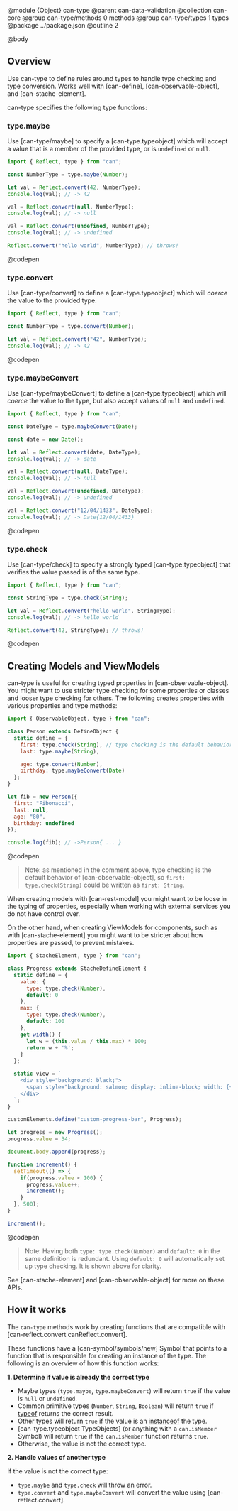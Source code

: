 @module {Object} can-type
@parent can-data-validation
@collection can-core
@group can-type/methods 0 methods
@group can-type/types 1 types
@package ../package.json
@outline 2

@body

## Overview

Use can-type to define rules around types to handle type checking and type conversion. Works well with [can-define], [can-observable-object], and [can-stache-element].

can-type specifies the following type functions:

### type.maybe

Use [can-type/maybe] to specify a [can-type.typeobject] which will accept a value that is a member of the provided type, or is `undefined` or `null`.

```js
import { Reflect, type } from "can";

const NumberType = type.maybe(Number);

let val = Reflect.convert(42, NumberType);
console.log(val); // -> 42

val = Reflect.convert(null, NumberType);
console.log(val); // -> null

val = Reflect.convert(undefined, NumberType);
console.log(val); // -> undefined

Reflect.convert("hello world", NumberType); // throws!
```
@codepen

### type.convert

Use [can-type/convert] to define a [can-type.typeobject] which will *coerce* the value to the provided type.

```js
import { Reflect, type } from "can";

const NumberType = type.convert(Number);

let val = Reflect.convert("42", NumberType);
console.log(val); // -> 42
```
@codepen

### type.maybeConvert

Use [can-type/maybeConvert] to define a [can-type.typeobject] which will *coerce* the value to the type, but also accept values of `null` and `undefined`.

```js
import { Reflect, type } from "can";

const DateType = type.maybeConvert(Date);

const date = new Date();

let val = Reflect.convert(date, DateType);
console.log(val); // -> date

val = Reflect.convert(null, DateType);
console.log(val); // -> null

val = Reflect.convert(undefined, DateType);
console.log(val); // -> undefined

val = Reflect.convert("12/04/1433", DateType);
console.log(val); // -> Date{12/04/1433}
```
@codepen

### type.check

Use [can-type/check] to specify a strongly typed [can-type.typeobject] that verifies the value passed is of the same type.

```js
import { Reflect, type } from "can";

const StringType = type.check(String);

let val = Reflect.convert("hello world", StringType);
console.log(val); // -> hello world

Reflect.convert(42, StringType); // throws!
```
@codepen

## Creating Models and ViewModels

can-type is useful for creating typed properties in [can-observable-object]. You might want to use stricter type checking for some properties or classes and looser type checking for others. The following creates properties with various properties and type methods:

```js
import { ObservableObject, type } from "can";

class Person extends DefineObject {
  static define = {
    first: type.check(String), // type checking is the default behavior
    last: type.maybe(String),

    age: type.convert(Number),
    birthday: type.maybeConvert(Date)
  };
}

let fib = new Person({
  first: "Fibonacci",
  last: null,
  age: "80",
  birthday: undefined
});

console.log(fib); // ->Person{ ... }
```
@codepen

> Note: as mentioned in the comment above, type checking is the default behavior of [can-observable-object], so `first: type.check(String)` could be written as `first: String`.

When creating models with [can-rest-model] you might want to be loose in the typing of properties, especially when working with external services you do not have control over.

On the other hand, when creating ViewModels for components, such as with [can-stache-element] you might want to be stricter about how properties are passed, to prevent mistakes.

```js
import { StacheElement, type } from "can";

class Progress extends StacheDefineElement {
  static define = {
    value: {
      type: type.check(Number),
      default: 0
    },
    max: {
      type: type.check(Number),
      default: 100
    },
    get width() {
      let w = (this.value / this.max) * 100;
      return w + '%';
    }
  };

  static view = `
    <div style="background: black;">
      <span style="background: salmon; display: inline-block; width: {{width}}">&nbsp;</span>
    </div>
  `;
}

customElements.define("custom-progress-bar", Progress);

let progress = new Progress();
progress.value = 34;

document.body.append(progress);

function increment() {
  setTimeout(() => {
    if(progress.value < 100) {
      progress.value++;
      increment();
    }
  }, 500);
}

increment();
```
@codepen

> Note: Having both `type: type.check(Number)` and `default: 0` in the same definition is redundant. Using `default: 0` will automatically set up type checking. It is shown above for clarity.

See [can-stache-element] and [can-observable-object] for more on these APIs.

## How it works

The `can-type` methods work by creating functions that are compatible with [can-reflect.convert canReflect.convert].

These functions have a [can-symbol/symbols/new] Symbol that points to a function that is responsible for creating an instance of the type. The following is an overview of how this function works:

__1. Determine if value is already the correct type__

- Maybe types (`type.maybe`, `type.maybeConvert`) will return `true` if the value is `null` or `undefined`.
- Common primitive types (`Number`, `String`, `Boolean`) will return `true` if [typeof](https://developer.mozilla.org/en-US/docs/Web/JavaScript/Reference/Operators/typeof) returns the correct result.
- Other types will return `true` if the value is an [instanceof](https://developer.mozilla.org/en-US/docs/Web/JavaScript/Reference/Operators/instanceof) the type.
- [can-type.typeobject TypeObjects] (or anything with a `can.isMember` Symbol) will return `true` if the `can.isMember` function returns `true`.
- Otherwise, the value is not the correct type.

__2. Handle values of another type__

If the value is not the correct type:

- `type.maybe` and `type.check` will throw an error.
- `type.convert` and `type.maybeConvert` will convert the value using [can-reflect.convert].
